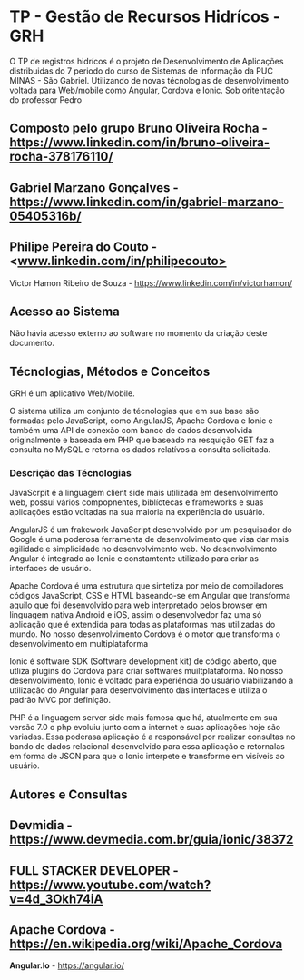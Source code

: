 # TP - Gestão de Recursos Hidrícos - GRH

O TP de registros hidrícos é o projeto de Desenvolvimento de Aplicações distribuidas do 7 periodo do curso de Sistemas de informação da PUC MINAS - São Gabriel.
Utilizando de novas técnologias de desenvolvimento voltada para Web/mobile como Angular, Cordova e Ionic. Sob oritentação do professor Pedro

Composto pelo grupo
Bruno Oliveira Rocha - <https://www.linkedin.com/in/bruno-oliveira-rocha-378176110/>
-
Gabriel Marzano Gonçalves - <https://www.linkedin.com/in/gabriel-marzano-05405316b/>
-
Philipe Pereira do Couto - <www.linkedin.com/in/philipecouto>
-
Victor Hamon Ribeiro de Souza - <https://www.linkedin.com/in/victorhamon/>

## Acesso ao Sistema

Não hávia acesso externo ao software no momento da criação deste documento.

## Técnologias, Métodos e Conceitos

GRH é um aplicativo Web/Mobile.

O sistema utiliza um conjunto de técnologias que em sua base são formadas pelo JavaScript, como AngularJS, Apache Cordova e Ionic e também uma API de conexão com banco de dados desenvolvida originalmente e baseada em PHP que baseado na resquição GET faz a consulta no MySQL e retorna os dados relatívos a consulta solicitada.

### Descrição das Técnologias

JavaScrpit é a linguagem client side mais utilizada em desenvolvimento web, possui vários compopnentes, biblíotecas e frameworks e suas aplicações estão voltadas na sua maioria na experiência do usuário.

AngularJS é um frakework JavaScript desenvolvido por um pesquisador do Google é uma poderosa ferramenta de desenvolvimento que visa dar mais agilidade e simplicidade no desenvolvimento web. No desenvolvimento Angular é integrado ao Ionic e constamtente utilizado para criar as interfaces de usuário.

Apache Cordova é uma estrutura que sintetiza por meio de compiladores códigos JavaScript, CSS e HTML baseando-se em Angular que transforma aquilo que foi desenvolvido para web interpretado pelos browser em linguagem nativa Android e iOS, assim o desenvolvedor faz uma só aplicação que é extendida para todas as plataformas mas utilizadas do mundo. No nosso desenvolvimento Cordova é o motor que transforma o desenvolvimento em multiplataforma

Ionic é software SDK (Software development kit) de código aberto, que utliza plugins do Cordova para criar softwares muiltplataforma. No nosso desenvolvimento, Ionic é voltado para experiência do usuário viabilizando a utilização do Angular para desenvolvimento das interfaces e utiliza o padrão MVC por definição.

PHP é a linguagem server side mais famosa que há, atualmente em sua versão 7.0 o php evoluiu junto com a internet e suas aplicações hoje são variadas. Essa poderasa aplicação é a responsável por realizar consultas no bando de dados relacional desenvolvido para essa aplicação e retornalas em forma de JSON para que o Ionic interpete e transforme em visíveis ao usuário.

## Autores e Consultas
**Devmidia** - <https://www.devmedia.com.br/guia/ionic/38372>
-
**FULL STACKER DEVELOPER** - <https://www.youtube.com/watch?v=4d_3Okh74iA>
-
**Apache Cordova** - <https://en.wikipedia.org/wiki/Apache_Cordova>
-
**Angular.Io** - <https://angular.io/>










